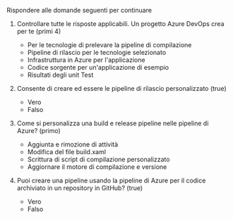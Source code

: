 Rispondere alle domande seguenti per continuare

1. Controllare tutte le risposte applicabili. Un progetto Azure DevOps crea per te (primi 4)
    - Per le tecnologie di prelevare la pipeline di compilazione
    - Pipeline di rilascio per le tecnologie selezionato
    - Infrastruttura in Azure per l'applicazione
    - Codice sorgente per un'applicazione di esempio
    - Risultati degli unit Test

2. Consente di creare ed essere le pipeline di rilascio personalizzato (true)
    - Vero
    - Falso

3. Come si personalizza una build e release pipeline nelle pipeline di Azure? (primo)
    - Aggiunta e rimozione di attività
    - Modifica del file build.xaml
    - Scrittura di script di compilazione personalizzato
    - Aggiornare il motore di compilazione e versione

4. Puoi creare una pipeline usando la pipeline di Azure per il codice archiviato in un repository in GitHub? (true)
    - Vero
    - Falso